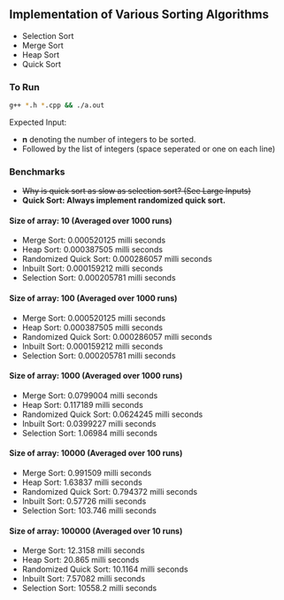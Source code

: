 ## Implementation of Various Sorting Algorithms
- Selection Sort
- Merge Sort
- Heap Sort
- Quick Sort

### To Run

```bash
g++ *.h *.cpp && ./a.out
```

Expected Input: 

- **n** denoting the number of integers to be sorted. 
- Followed by the list of integers (space seperated or one on each line)

### Benchmarks

- ~~Why is quick sort as slow as selection sort? (See Large Inputs)~~
- **Quick Sort: Always implement randomized quick sort.**

#### Size of array: 10 (Averaged over 1000 runs)

- Merge Sort: 0.000520125 milli seconds
- Heap Sort: 0.000387505 milli seconds
- Randomized Quick Sort: 0.000286057 milli seconds
- Inbuilt Sort: 0.000159212 milli seconds
- Selection Sort: 0.000205781 milli seconds



#### Size of array: 100 (Averaged over 1000 runs)

- Merge Sort: 0.000520125 milli seconds
- Heap Sort: 0.000387505 milli seconds
- Randomized Quick Sort: 0.000286057 milli seconds
- Inbuilt Sort: 0.000159212 milli seconds
- Selection Sort: 0.000205781 milli seconds


#### Size of array: 1000 (Averaged over 1000 runs)

- Merge Sort: 0.0799004 milli seconds
- Heap Sort: 0.117189 milli seconds
- Randomized Quick Sort: 0.0624245 milli seconds
- Inbuilt Sort: 0.0399227 milli seconds
- Selection Sort: 1.06984 milli seconds

#### Size of array: 10000 (Averaged over 100 runs)

- Merge Sort: 0.991509 milli seconds
- Heap Sort: 1.63837 milli seconds
- Randomized Quick Sort: 0.794372 milli seconds
- Inbuilt Sort: 0.57726 milli seconds
- Selection Sort: 103.746 milli seconds

#### Size of array: 100000 (Averaged over 10 runs)

- Merge Sort: 12.3158 milli seconds
- Heap Sort: 20.865 milli seconds
- Randomized Quick Sort: 10.1164 milli seconds
- Inbuilt Sort: 7.57082 milli seconds
- Selection Sort: 10558.2 milli seconds

